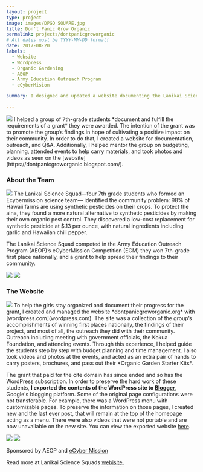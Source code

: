 ```yaml
---
layout: project
type: project
image: images/DPGO SQUARE.jpg
title: Don't Panic Grow Organic 
permalink: projects/dontpanicgroworganic
# All dates must be YYYY-MM-DD format!
date: 2017-08-20
labels:
  - Website
  - Wordpress
  - Organic Gardening
  - AEOP 
  - Army Education Outreach Program
  - eCyberMision

summary: I designed and updated a website documenting the Lanikai Science Squad team’s fulfillment of their grant requirements.

---
```

<img class="ui tiny left circular floated image" src="../images/dpgo_flowers.jpg"> 
I helped a group of 7th-grade students *document and fulfill the requirements of a grant* they were awarded. The intention of the grant was to promote the group’s findings in hope of cultivating a positive impact on their community. In order to do that, I created a website for documentation, outreach, and Q&A. Additionally, I helped mentor the group on budgeting, planning, attended events to help carry materials, and took photos and videos as seen on the [website](https://dontpanicgroworganic.blogspot.com/).

### About the Team 
<img class="ui medium right floated rounded image" src="../images/DPGO0.jpg">
The Lanikai Science Squad—four 7th grade students who formed an Ecybermission science team— identified the community problem: 98% of Hawaii farms are using synthetic pesticides on their crops. To protect the aina, they found a more natural alternative to synthetic pesticides by making their own organic pest control. They discovered a low-cost replacement for synthetic pesticide at $.13 per ounce, with natural ingredients including garlic and Hawaiian chili pepper. 

The Lanikai Science Squad competed in the Army Education Outreach Program (AEOP)’s eCyberMission Competition (ECM) they won 7th-grade first place nationally, and a grant to help spread their findings to their community. 

<div class="ui small rounded images">
  <img class="ui image" src="../images/DPGO 4.0.jpg">
  <img class="ui image" src="../images/DPGO 5.jpg">
</div>


### The Website 
<img class="ui tiny left circular floated image" src="../images/DPGO 2.0.png"> 
To help the girls stay organized and document their progress for the grant, I created and managed the website *dontpanicgroworganic.org* with [wordpress.com](wordpress.com). The site was a collection of the group’s accomplishments of winning first places nationally, the findings of their project, and most of all, the outreach they did with their community. Outreach including meeting with government officials, the Kokua Foundation, and attending events. Through this experience, I helped guide the students step by step with budget planning and time management. I also took videos and photos at the events, and acted as an extra pair of hands to carry posters, brochures, and pass out their *Organic Garden Starter Kits*. 

The grant that paid for the cite domain has since ended and so has the WordPress subscription. In order to preserve the hard work of these students, **I exported the contents of the WordPress site to [Blogger](https://dontpanicgroworganic.blogspot.com/)**, Google's blogging platform. Some of the original page configurations were not transferable. For example, there was a WordPress menu with customizable pages. To preserve the information on those pages, I created new and the last ever post, that will remain at the top of the homepage acting as a menu. There were also videos that were not portable and are now unavailable on the new site. You can view the exported website [here](https://dontpanicgroworganic.blogspot.com/). 

<div class="ui small rounded images">
  <img class="ui image" src="../images/DPGO 1.jpeg">
  <img class="ui image" src="../images/DPGO 3.0.jpg">
</div>



Sponsored by AEOP and [eCyber Mission](www.ecybermission.com)

Read more at Lanikai Science Squads [webisite.](https://dontpanicgroworganic.blogspot.com/)





